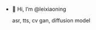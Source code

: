 - 👋 Hi, I’m @leixiaoning
  
    asr, tts, cv gan, diffusion model

<!---
leixiaoning/leixiaoning is a ✨ special ✨ repository because its `README.md` (this file) appears on your GitHub profile.
You can click the Preview link to take a look at your changes.
--->
